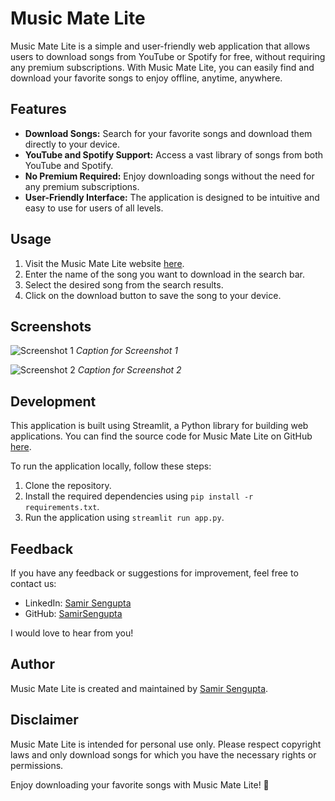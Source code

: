 # Music Mate Lite

Music Mate Lite is a simple and user-friendly web application that allows users to download songs from YouTube or Spotify for free, without requiring any premium subscriptions. With Music Mate Lite, you can easily find and download your favorite songs to enjoy offline, anytime, anywhere.

## Features
- **Download Songs:** Search for your favorite songs and download them directly to your device.
- **YouTube and Spotify Support:** Access a vast library of songs from both YouTube and Spotify.
- **No Premium Required:** Enjoy downloading songs without the need for any premium subscriptions.
- **User-Friendly Interface:** The application is designed to be intuitive and easy to use for users of all levels.

## Usage
1. Visit the Music Mate Lite website [here](#).
2. Enter the name of the song you want to download in the search bar.
3. Select the desired song from the search results.
4. Click on the download button to save the song to your device.

## Screenshots

![Screenshot 1](/path/to/screenshot1.png)
*Caption for Screenshot 1*

![Screenshot 2](/path/to/screenshot2.png)
*Caption for Screenshot 2*

## Development
This application is built using Streamlit, a Python library for building web applications. You can find the source code for Music Mate Lite on GitHub [here](#).

To run the application locally, follow these steps:
1. Clone the repository.
2. Install the required dependencies using `pip install -r requirements.txt`.
3. Run the application using `streamlit run app.py`.

## Feedback
If you have any feedback or suggestions for improvement, feel free to contact us:
- LinkedIn: [Samir Sengupta](https://www.linkedin.com/in/samirsengupta/)
- GitHub: [SamirSengupta](https://github.com/SamirSengupta)

I would love to hear from you!


## Author
Music Mate Lite is created and maintained by [Samir Sengupta](https://neuralthread.cloud/samir).

## Disclaimer
Music Mate Lite is intended for personal use only. Please respect copyright laws and only download songs for which you have the necessary rights or permissions.

Enjoy downloading your favorite songs with Music Mate Lite! 🎵
